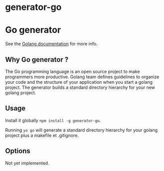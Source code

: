 generator-go
============


# Go generator

See the [Golang documentation](https://golang.org/doc/) for more info.


## Why Go generator ?

The Go programming language is an open source project to make programmers more productive.
Golang team defines guidelines to organize your code and the structure of your application when you start a golang project.
The generator builds a standard directory hierarchy for your new golang project.

## Usage

Install it globally `npm install -g generator-go`.

Running `yo go` will generate a standard directory hierarchy for your golang project plus a makefile et .gitignore.


## Options

Not yet implemented.